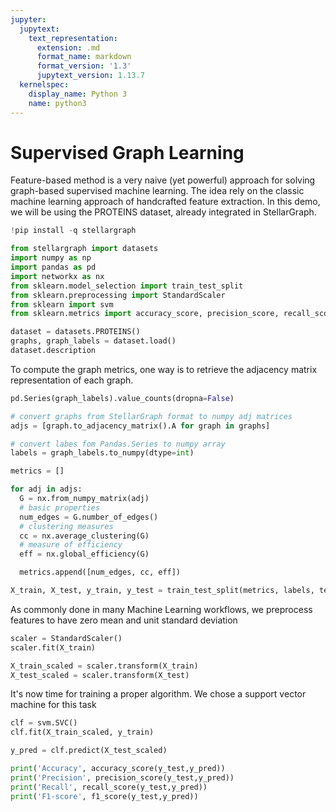 ```yaml
---
jupyter:
  jupytext:
    text_representation:
      extension: .md
      format_name: markdown
      format_version: '1.3'
      jupytext_version: 1.13.7
  kernelspec:
    display_name: Python 3
    name: python3
---
```


# Supervised Graph Learning


Feature-based method is a very naive (yet powerful) approach for solving graph-based supervised machine learning. The idea rely on the classic machine learning approach of handcrafted feature extraction. In this demo, we will be using the PROTEINS dataset, already integrated in StellarGraph.

```python
!pip install -q stellargraph
```

```python
from stellargraph import datasets
import numpy as np
import pandas as pd
import networkx as nx
from sklearn.model_selection import train_test_split
from sklearn.preprocessing import StandardScaler
from sklearn import svm
from sklearn.metrics import accuracy_score, precision_score, recall_score, f1_score
```

```python
dataset = datasets.PROTEINS()
graphs, graph_labels = dataset.load()
dataset.description
```

To compute the graph metrics, one way is to retrieve the adjacency matrix representation of each graph.

```python
pd.Series(graph_labels).value_counts(dropna=False)
```

```python
# convert graphs from StellarGraph format to numpy adj matrices
adjs = [graph.to_adjacency_matrix().A for graph in graphs]

# convert labes fom Pandas.Series to numpy array
labels = graph_labels.to_numpy(dtype=int)

metrics = []

for adj in adjs:
  G = nx.from_numpy_matrix(adj)
  # basic properties
  num_edges = G.number_of_edges()
  # clustering measures
  cc = nx.average_clustering(G)
  # measure of efficiency
  eff = nx.global_efficiency(G)

  metrics.append([num_edges, cc, eff])
```

```python
X_train, X_test, y_train, y_test = train_test_split(metrics, labels, test_size=0.3, random_state=42)
```

As commonly done in many Machine Learning workflows, we preprocess features to have zero mean and unit standard deviation

```python
scaler = StandardScaler()
scaler.fit(X_train)

X_train_scaled = scaler.transform(X_train)
X_test_scaled = scaler.transform(X_test)
```

It's now time for training a proper algorithm. We chose a support vector machine for this task

```python
clf = svm.SVC()
clf.fit(X_train_scaled, y_train)

y_pred = clf.predict(X_test_scaled)

print('Accuracy', accuracy_score(y_test,y_pred))
print('Precision', precision_score(y_test,y_pred))
print('Recall', recall_score(y_test,y_pred))
print('F1-score', f1_score(y_test,y_pred))
```
